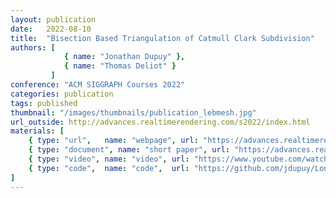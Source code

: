 ```yaml
---
layout: publication
date:   2022-08-10
title:  "Bisection Based Triangulation of Catmull Clark Subdivision"
authors: [
            { name: "Jonathan Dupuy" },
            { name: "Thomas Deliot" }
         ]
conference: "ACM SIGGRAPH Courses 2022"
categories: publication
tags: published
thumbnail: "/images/thumbnails/publication_lebmesh.jpg"
url_outside: http://advances.realtimerendering.com/s2022/index.html
materials: [
    { type: "url",   name: "webpage", url: "https://advances.realtimerendering.com/s2022/index.html#_Bisection_Based_Triangulation" }
    { type: "document", name: "short paper", url: "https://advances.realtimerendering.com/s2022/LebCatmullClark.pdf" },
    { type: "video", name: "video", url: "https://www.youtube.com/watch?v=p5tI2ddzMC4" },
    { type: "code",  name: "code",  url: "https://github.com/jdupuy/LongestEdgeBisection2D/" },
]
---
```


<!-- With the `url_outside` tag, I can reference an outside blog / website -->
